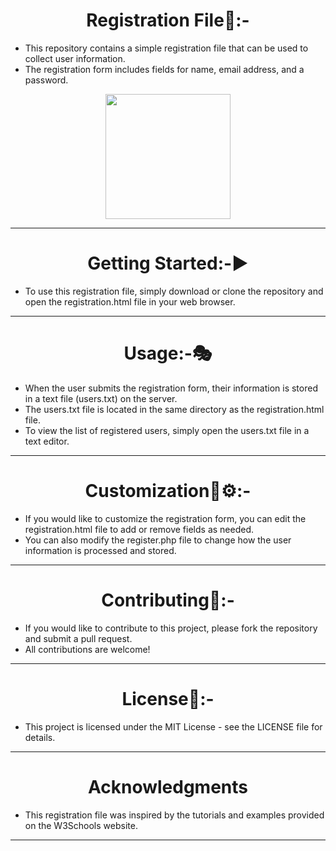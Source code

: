 <h1 align="center">Registration File🧾:-</h1>

- This repository contains a simple registration file that can be used to collect user information.
- The registration form includes fields for name, email address, and a password.
<p align="center">
<img height="200" wedith="200" src="https://truemaths.com/wp-content/uploads/2019/11/Register_Now.gif"></p>

<hr>
<h1 align="center">Getting Started:-▶️</h1>

- To use this registration file, simply download or clone the repository and open the registration.html file in your web browser.
<hr>
<h1 align="center">Usage:-🎭</h1>

- When the user submits the registration form, their information is stored in a text file (users.txt) on the server.
- The users.txt file is located in the same directory as the registration.html file.
- To view the list of registered users, simply open the users.txt file in a text editor.
<hr>
<h1 align="center">Customization🔧⚙️:-</h1>

- If you would like to customize the registration form, you can edit the registration.html file to add or remove fields as needed.
- You can also modify the register.php file to change how the user information is processed and stored.
<hr>
<h1 align="center">Contributing👫:-</h1>

- If you would like to contribute to this project, please fork the repository and submit a pull request.
- All contributions are welcome!
<hr>
<h1 align="center">License📙:-</h1>

- This project is licensed under the MIT License - see the LICENSE file for details.
<hr>
<h1 align="center">Acknowledgments</h1>

- This registration file was inspired by the tutorials and examples provided on the W3Schools website.
<hr>
